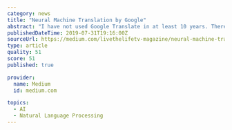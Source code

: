 ```yaml
---
category: news
title: "Neural Machine Translation by Google"
abstract: "I have not used Google Translate in at least 10 years. There are so many little nuances that get lost in the sea of words. Today I gave it another go. There’s this long article I wrote that I really needed to share with my mom. I did a quick cut-and ..."
publishedDateTime: 2019-07-31T19:16:00Z
sourceUrl: https://medium.com/livethelifetv-magazine/neural-machine-translation-by-google-d8ede5c0b243
type: article
quality: 51
score: 51
published: true

provider:
  name: Medium
  id: medium.com

topics:
  - AI
  - Natural Language Processing
---
```

